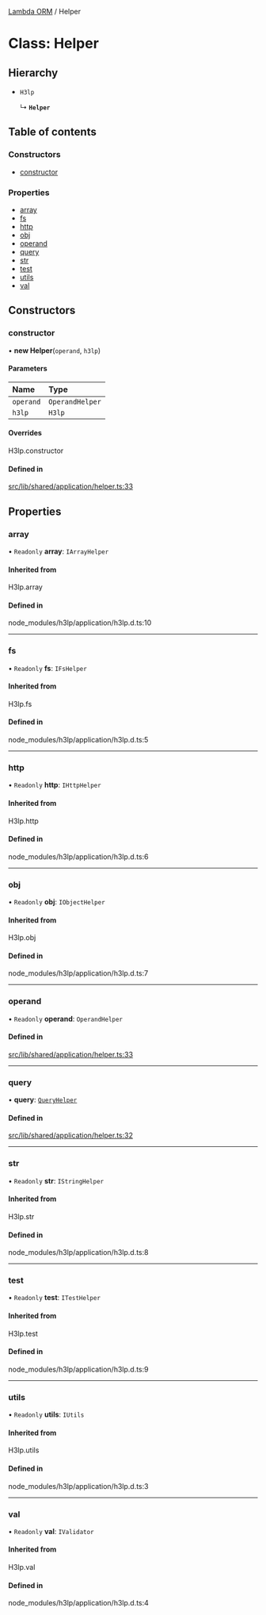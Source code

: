 [Lambda ORM](../README.md) / Helper

# Class: Helper

## Hierarchy

- `H3lp`

  ↳ **`Helper`**

## Table of contents

### Constructors

- [constructor](Helper.md#constructor)

### Properties

- [array](Helper.md#array)
- [fs](Helper.md#fs)
- [http](Helper.md#http)
- [obj](Helper.md#obj)
- [operand](Helper.md#operand)
- [query](Helper.md#query)
- [str](Helper.md#str)
- [test](Helper.md#test)
- [utils](Helper.md#utils)
- [val](Helper.md#val)

## Constructors

### constructor

• **new Helper**(`operand`, `h3lp`)

#### Parameters

| Name | Type |
| :------ | :------ |
| `operand` | `OperandHelper` |
| `h3lp` | `H3lp` |

#### Overrides

H3lp.constructor

#### Defined in

[src/lib/shared/application/helper.ts:33](https://github.com/FlavioLionelRita/lambdaorm/blob/2b71fadd/src/lib/shared/application/helper.ts#L33)

## Properties

### array

• `Readonly` **array**: `IArrayHelper`

#### Inherited from

H3lp.array

#### Defined in

node_modules/h3lp/application/h3lp.d.ts:10

___

### fs

• `Readonly` **fs**: `IFsHelper`

#### Inherited from

H3lp.fs

#### Defined in

node_modules/h3lp/application/h3lp.d.ts:5

___

### http

• `Readonly` **http**: `IHttpHelper`

#### Inherited from

H3lp.http

#### Defined in

node_modules/h3lp/application/h3lp.d.ts:6

___

### obj

• `Readonly` **obj**: `IObjectHelper`

#### Inherited from

H3lp.obj

#### Defined in

node_modules/h3lp/application/h3lp.d.ts:7

___

### operand

• `Readonly` **operand**: `OperandHelper`

#### Defined in

[src/lib/shared/application/helper.ts:33](https://github.com/FlavioLionelRita/lambdaorm/blob/2b71fadd/src/lib/shared/application/helper.ts#L33)

___

### query

• **query**: [`QueryHelper`](QueryHelper.md)

#### Defined in

[src/lib/shared/application/helper.ts:32](https://github.com/FlavioLionelRita/lambdaorm/blob/2b71fadd/src/lib/shared/application/helper.ts#L32)

___

### str

• `Readonly` **str**: `IStringHelper`

#### Inherited from

H3lp.str

#### Defined in

node_modules/h3lp/application/h3lp.d.ts:8

___

### test

• `Readonly` **test**: `ITestHelper`

#### Inherited from

H3lp.test

#### Defined in

node_modules/h3lp/application/h3lp.d.ts:9

___

### utils

• `Readonly` **utils**: `IUtils`

#### Inherited from

H3lp.utils

#### Defined in

node_modules/h3lp/application/h3lp.d.ts:3

___

### val

• `Readonly` **val**: `IValidator`

#### Inherited from

H3lp.val

#### Defined in

node_modules/h3lp/application/h3lp.d.ts:4

